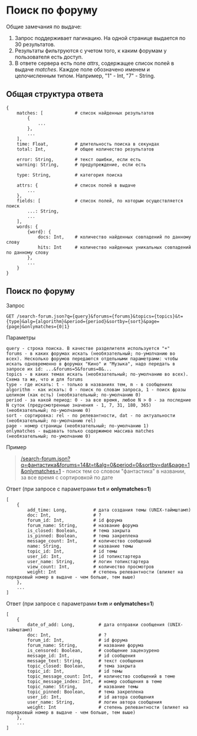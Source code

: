 # Поиск по форуму

Общие замечания по выдаче:
1. Запрос поддерживает пагинацию. На одной странице выдается по 30 результатов.
2. Результаты фильтруются с учетом того, к каким форумам у пользователя есть доступ.
3. В ответе сервера есть поле *attrs*, содержащее список полей в выдаче *matches*. Каждое поле обозначено именем и целочисленным типом. Например, "1" - Int, "7" - String.
## Общая структура ответа
```
{
    matches: [            # список найденных результатов
        {
            ...
        },
        ...
    ],
    time: Float,          # длительность поиска в секундах
    total: Int,           # общее количество результатов
    
    error: String,        # текст ошибки, если есть
    warning: String,      # предупреждение, если есть

    type: String,         # категория поиска

    attrs: {              # список полей в выдаче
        ...
    },
    fields: [             # список полей, по которым осуществляется поиск
        ...: String,
        ...
    ],
    words: {
        {word}: {
            docs: Int,    # количество найденных совпадений по данному слову
            hits: Int     # количество найденных уникальных совпадений по данному слову
        },
        ...
    }
}
```


## Поиск по форуму

Запрос
```
GET /search-forum.json?q={query}&forums={forums}&topics={topics}&t={type}&alg={algorithm}&period={period}&sortby={sort}&page={page}&onlymatches={0|1}
```

Параметры
```
query - строка поиска. В качестве разделителя используется "+"
forums - в каких форумах искать (необязательный; по-умолчанию во всех). Несколько форумов передаются отдельными параметрами: чтобы искать одновременно в форумах "Кино" и "Музыка", надо передать в запросе их id: ...&forums=5&forums=8&...
topics - в каких темах искать (необязательный; по-умолчанию во всех). Схема та же, что и для forums
type - где искать: t - только в названиях тем, m - в сообщениях
algorithm - как искать: 0 - поиск по словам запроса, 1 - поиск фразы целиком (как есть) (необязательный; по-умолчанию 0)
period - за какой период: 0 - за все время, любое N > 0 - за последние N суток (предусмотренные значения - 1, 7, 31, 180, 365) (необязательный; по-умолчанию 0)
sort - сортировка: rel - по релевантности, dat - по актуальности (необязательный; по-умолчанию rel)
page - номер страницы (необязательный; по-умолчанию 1)
onlymatches - выдавать только содержимое массива matches (необязательный; по-умолчанию 0)
```

Пример
> [/search-forum.json?q=фантастика&forums=14&t=t&alg=0&period=0&sortby=dat&page=1&onlymatches=1](https://api.fantlab.ru/search-forum.json?q=фантастика&forums=14&t=t&alg=0&period=0&sortby=dat&page=1&onlymatches=1) - поиск тем со словом "фантастика" в названии, за все время с сортировкой по дате

Ответ (при запросе с параметрами **t=t** и **onlymatches=1**)
```
[
    {
        add_time: Long,          # дата создания темы (UNIX-таймштамп)
        doc: Int,                # ?
        forum_id: Int,           # id форума
        forum_name: String,      # название форума
        is_closed: Boolean,      # тема закрыта
        is_pinned: Boolean,      # тема закреплена
        message_count: Int,      # количество сообщений
        name: String,            # название темы
        topic_id: Int,           # id темы
        user_id: Int,            # id топикстартера
        user_name: String,       # логин топикстартера
        view_count: Int,         # количество просмотров
        weight: Int              # степень релевантности (влияет на порядковый номер в выдаче - чем больше, тем выше)
    },
    ...
]
```

Ответ (при запросе с параметрами **t=m** и **onlymatches=1**)
```
[
    {
        date_of_add: Long,         # дата отправки сообщения (UNIX-таймштамп)
        doc: Int,                  # ?
        forum_id: Int,             # id форума
        forum_name: String,        # название форума
        is_censored: Boolean,      # сообщение зацензурено
        message_id: Int,           # id сообщения
        message_text: String,      # текст сообщения
        topic_closed: Boolean,     # тема закрыта
        topic_id: Int,             # id темы
        topic_message_count: Int,  # количество сообщений в теме
        topic_message_index: Int,  # номер сообщения в теме
        topic_name: String,        # название темы
        topic_pinned: Boolean,     # тема закреплена
        user_id: Int,              # id автора сообщения
        user_name: String,         # логин автора сообщения
        weight: Int                # степень релевантности (влияет на порядковый номер в выдаче - чем больше, тем выше)
    },
    ...
]
```
